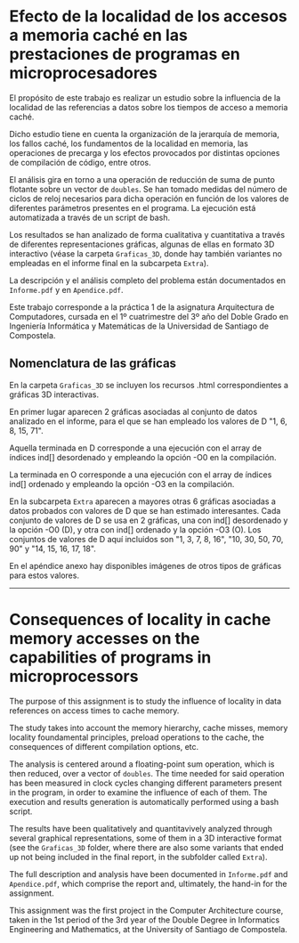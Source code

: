 # Efecto de la localidad de los accesos a memoria caché en las prestaciones de programas en microprocesadores

El propósito de este trabajo es realizar un estudio sobre la influencia de la localidad de las referencias a datos sobre los tiempos de acceso a memoria caché. 

Dicho estudio tiene en cuenta la organización de la jerarquía de memoria, los fallos caché, los fundamentos de la localidad en memoria, las operaciones de precarga y los efectos provocados por distintas opciones de compilación de código, entre otros.

El análisis gira en torno a una operación de reducción de suma de punto flotante sobre un vector de ``doubles``. Se han tomado medidas del número de ciclos de reloj necesarios para dicha operación en función de los valores de diferentes parámetros presentes en el programa. La ejecución está automatizada a través de un script de bash.

Los resultados se han analizado de forma cualitativa y cuantitativa a través de diferentes representaciones gráficas, algunas de ellas en formato 3D interactivo (véase la carpeta ``Graficas_3D``, donde hay también variantes no empleadas en el informe final en la subcarpeta ``Extra``).

La descripción y el análisis completo del problema están documentados en ``Informe.pdf`` y en ``Apendice.pdf``.

Este trabajo corresponde a la práctica 1 de la asignatura Arquitectura de Computadores, cursada en el 1º cuatrimestre del 3º año del Doble Grado en Ingeniería Informática y Matemáticas de la Universidad de Santiago de Compostela.

## Nomenclatura de las gráficas

En la carpeta ``Graficas_3D`` se incluyen los recursos .html correspondientes a gráficas 3D interactivas.

En primer lugar aparecen 2 gráficas asociadas al conjunto de datos analizado en el informe, para el que se han empleado los valores de D "1, 6, 8, 15, 71". 

Aquella terminada en D corresponde a una ejecución con el array de índices ind[]  desordenado y empleando la opción -O0 en la compilación. 

La terminada en O corresponde a una ejecución con el array de índices ind[] ordenado y  empleando la opción -O3 en la compilación. 

En la subcarpeta ``Extra`` aparecen a mayores otras 6 gráficas asociadas a datos probados con valores de D que se han estimado interesantes. Cada conjunto de valores de D se usa en 2 gráficas, una con ind[] desordenado y la opción -O0 (D), y otra con ind[] ordenado y la opción -O3 (O). Los conjuntos de valores de D aquí incluidos son "1, 3, 7, 8, 16", "10, 30, 50, 70, 90" y "14, 15, 16, 17, 18".

En el apéndice anexo hay disponibles imágenes de otros tipos de gráficas para estos valores.

___

# Consequences of locality in cache memory accesses on the capabilities of programs in microprocessors

The purpose of this assignment is to study the influence of locality in data references on access times to cache memory.

The study takes into account the memory hierarchy, cache misses, memory locality foundamental principles, preload operations to the cache, the consequences of different compilation options, etc.

The analysis is centered around a floating-point sum operation, which is then reduced, over a vector of ``doubles``. The time needed for said operation has been measured in clock cycles changing different parameters present in the program, in order to examine the influence of each of them. The execution and results generation is automatically performed using a bash script.

The results have been qualitatively and quantitavively analyzed through several graphical representations, some of them in a 3D interactive format (see the ``Graficas_3D`` folder, where there are also some variants that ended up not being included in the final report, in the subfolder called ``Extra``).

The full description and analysis have been documented in ``Informe.pdf`` and ``Apendice.pdf``, which comprise the report and, ultimately, the hand-in for the assignment.

This assignment was the first project in the Computer Architecture course, taken in the 1st period of the 3rd year of the Double Degree in Informatics Engineering and Mathematics, at the University of Santiago de Compostela.
